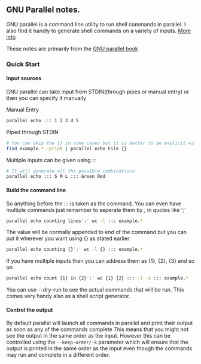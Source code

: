 ## GNU Parallel notes.

GNU parallel is a command line utility to run shell commands in parallel. I also find it handly to generate shell commands on a variety of inputs. [More info](https://www.gnu.org/software/parallel/)

These notes are primarily from the [GNU parallel book](https://zenodo.org/record/1146014/files/GNU_Parallel_2018.pdf)

### Quick Start

#### Input sources
GNU parallel can take input from STDIN(through pipes or manual entry) or then you can specify it manually

Manual Entry
```bash
parallel echo ::: 1 2 3 4 5
```

Piped through STDIN
```bash
# You can skip the {} in some cases but it is better to be explicit with your input
find example.* -print | parallel echo File {}
```

Multiple inputs can be given using :::
```bash
# It will generate all the possible combinations
parallel echo ::: S M L ::: Green Red
```

#### Build the command line
So anything before the ::: is taken as the command. You can even have multiple commands just remember to seperate them by ; in quotes like ';'

```bash
parallel echo counting lines';' wc -l ::: example.*
```

The value will be normally appended to end of the command but you can put it wherever you want using {} as stated earlier

```bash
parallel echo counting {}';' wc -l {} ::: example.*
```

If you have multiple inputs then you can address them as {1}, {2}, {3} and so on
```bash
parallel echo count {1} in {2}';' wc {1} {2} ::: -l -c ::: example.*
```

You can use --dry-run to see the actual commands that will be run. This comes very handy also as a shell script generator.

#### Control the output
By default parallel will launch all commands in parallel and print their output as soon as any of the commands complete
This means that you might not see the output in the same order as the input. However this can be controlled using the `--keep-order/-k` parameter which will ensure that the output is printed in the same order as the input even though the commands may run and complete in a different order.

